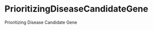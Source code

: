 PrioritizingDiseaseCandidateGene
================================

Prioritizing Disease Candidate Gene
